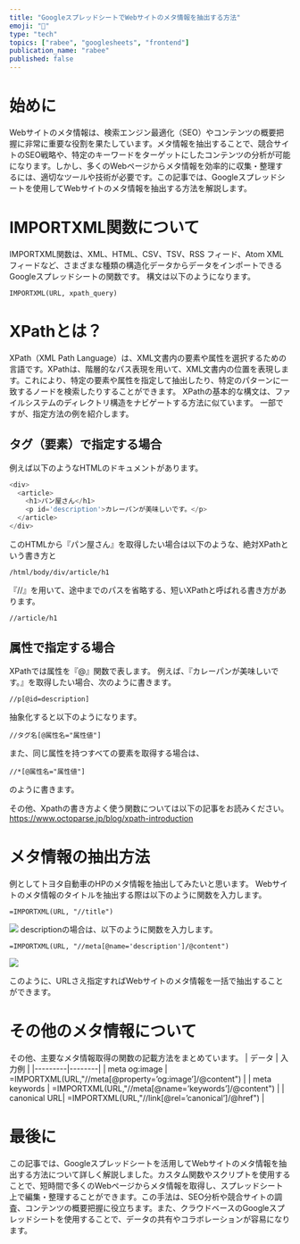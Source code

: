 ```yaml
---
title: "GoogleスプレッドシートでWebサイトのメタ情報を抽出する方法"
emoji: "📂"
type: "tech"
topics: ["rabee", "googlesheets", "frontend"]
publication_name: "rabee"
published: false
---
```


# 始めに
Webサイトのメタ情報は、検索エンジン最適化（SEO）やコンテンツの概要把握に非常に重要な役割を果たしています。メタ情報を抽出することで、競合サイトのSEO戦略や、特定のキーワードをターゲットにしたコンテンツの分析が可能になります。しかし、多くのWebページからメタ情報を効率的に収集・整理するには、適切なツールや技術が必要です。この記事では、Googleスプレッドシートを使用してWebサイトのメタ情報を抽出する方法を解説します。
# IMPORTXML関数について
IMPORTXML関数は、XML、HTML、CSV、TSV、RSS フィード、Atom XML フィードなど、さまざまな種類の構造化データからデータをインポートできるGoogleスプレッドシートの関数です。
構文は以下のようになります。
```
IMPORTXML(URL, xpath_query)
```

# XPathとは？

XPath（XML Path Language）は、XML文書内の要素や属性を選択するための言語です。XPathは、階層的なパス表現を用いて、XML文書内の位置を表現します。これにより、特定の要素や属性を指定して抽出したり、特定のパターンに一致するノードを検索したりすることができます。
XPathの基本的な構文は、ファイルシステムのディレクトリ構造をナビゲートする方法に似ています。
一部ですが、指定方法の例を紹介します。
## タグ（要素）で指定する場合

例えば以下のようなHTMLのドキュメントがあります。
```js
<div>
  <article>
    <h1>パン屋さん</h1>
    <p id='description'>カレーパンが美味しいです。</p>
  </article>
</div>
```
このHTMLから『パン屋さん』を取得したい場合は以下のような、絶対XPathという書き方と
```
/html/body/div/article/h1
```
『//』を用いて、途中までのパスを省略する、短いXPathと呼ばれる書き方があります。
```
//article/h1
```
## 属性で指定する場合
XPathでは属性を『@』関数で表します。
例えば、『カレーパンが美味しいです。』を取得したい場合、次のように書きます。
```
//p[@id=description]
```
抽象化すると以下のようになります。
```
//タグ名[@属性名="属性値"]
```
また、同じ属性を持つすべての要素を取得する場合は、
```
//*[@属性名="属性値"]
```
のように書きます。

その他、Xpathの書き方よく使う関数については以下の記事をお読みください。
https://www.octoparse.jp/blog/xpath-introduction
# メタ情報の抽出方法
例としてトヨタ自動車のHPのメタ情報を抽出してみたいと思います。
Webサイトのメタ情報のタイトルを抽出する際は以下のように関数を入力します。
```
=IMPORTXML(URL, "//title")
```
![](https://storage.googleapis.com/zenn-user-upload/4ad83e247977-20230513.png)
descriptionの場合は、以下のように関数を入力します。
```
=IMPORTXML(URL, "//meta[@name='description']/@content")
```
![](https://storage.googleapis.com/zenn-user-upload/db58103fe889-20230513.png)

このように、URLさえ指定すればWebサイトのメタ情報を一括で抽出することができます。
# その他のメタ情報について
その他、主要なメタ情報取得の関数の記載方法をまとめています。
| データ | 入力例   |
|---------|--------|
| meta og:image    | =IMPORTXML(URL,"//meta[@property=’og:image’]/@content") |
| meta keywords  | =IMPORTXML(URL,"//meta[@name=’keywords’]/@content")   |
| canonical URL| =IMPORTXML(URL,"//link[@rel=’canonical’]/@href") |

# 最後に
この記事では、Googleスプレッドシートを活用してWebサイトのメタ情報を抽出する方法について詳しく解説しました。カスタム関数やスクリプトを使用することで、短時間で多くのWebページからメタ情報を取得し、スプレッドシート上で編集・整理することができます。この手法は、SEO分析や競合サイトの調査、コンテンツの概要把握に役立ちます。また、クラウドベースのGoogleスプレッドシートを使用することで、データの共有やコラボレーションが容易になります。